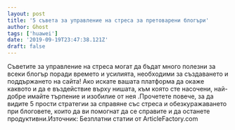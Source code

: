 ```yaml
---
layout: post
title: '5 съвета за управление на стреса за претоварени блогъри'
author: Ghost
tags: ['huawei']
date: '2019-09-19T23:47:38.121Z'
draft: false
---
```


Съветите за управление на стреса могат да бъдат много полезни за всеки блогър поради времето и усилията, необходими за създаването и поддържането на сайта! Ако искате вашата платформа да окаже каквото и да е въздействие върху нишата, към която сте насочени, най-добре имайте търпение и изобилие от нея .Прочетете повече, за да видите 5 прости стратегии за справяне със стреса и обезкуражаването при блоговете, които да ви помогнат да се справите и да останете продуктивни.Източник: Безплатни статии от ArticleFactory.com
